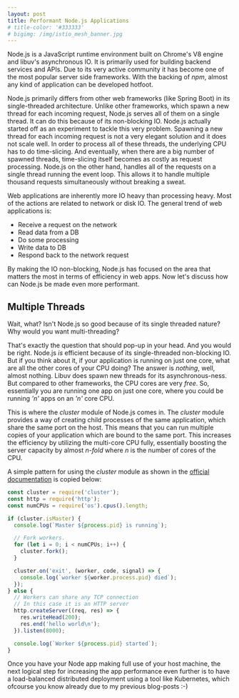 ```yaml
---
layout: post
title: Performant Node.js Applications
# title-color: '#333333'
# bigimg: /img/istio_mesh_banner.jpg
---
```


Node.js is a JavaScript runtime environment built on Chrome's V8 engine and libuv's asynchronous IO. It is primarily used for building backend services and APIs. Due to its very active community it has become one of the most popular server side frameworks. With the backing of *npm*, almost any kind of application can be developed hotfoot.

Node.js primarily differs from other web frameworks (like Spring Boot) in its single-threaded architecture. Unlike other frameworks, which spawn a new thread for each incoming request, Node.js serves all of them on a single thread. It can do this because of its non-blocking IO. Node.js actually started off as an experiment to tackle this very problem. Spawning a new thread for each incoming request is not a very elegant solution and it does not scale well. In order to process all of these threads, the underlying CPU has to do time-slicing. And eventually, when there are a big number of spawned threads, time-slicing itself becomes as costly as request processing. Node.js on the other hand, handles all of the requests on a single thread running the event loop. This allows it to handle multiple thousand requests simultaneously without breaking a sweat.

Web applications are inherently more IO heavy than processing heavy. Most of the actions are related to network or disk IO. The general trend of web applications is:

* Receive a request on the network
* Read data from a DB
* Do some processing
* Write data to DB
* Respond back to the network request

By making the IO non-blocking, Node.js has focused on the area that matters the most in terms of efficiency in web apps. Now let's discuss how can Node.js be made even more performant.

## Multiple Threads
Wait, what? Isn't Node.js so good because of its single threaded nature? Why would you want multi-threading?

That's exactly the question that should pop-up in your head. And you would be right. Node.js *is* efficient because of its single-threaded non-blocking IO. But if you think about it, if your application is running on just one core, what are all the other cores of your CPU doing? The answer is *nothing*, well, almost nothing. Libuv does spawn new threads for its asynchronous-ness. But compared to other frameworks, the CPU cores are very *free*. So, essentially you are running one app on just one core, where you could be running *'n'* apps on an *'n'* core CPU.

This is where the *cluster* module of Node.js comes in. The *cluster* module provides a way of creating child processes of the same application, which share the same port on the host. This means that you can run multiple copies of your application which are bound to the same port. This increases the efficiency by utilizing the multi-core CPU fully, essentially boosting the server capacity by almost *n-fold* where *n* is the number of cores of the CPU.

A simple pattern for using the *cluster* module as shown in the
[official documentation](https://nodejs.org/api/cluster.html) is copied below:

```javascript
const cluster = require('cluster');
const http = require('http');
const numCPUs = require('os').cpus().length;

if (cluster.isMaster) {
  console.log(`Master ${process.pid} is running`);

  // Fork workers.
  for (let i = 0; i < numCPUs; i++) {
    cluster.fork();
  }

  cluster.on('exit', (worker, code, signal) => {
    console.log(`worker ${worker.process.pid} died`);
  });
} else {
  // Workers can share any TCP connection
  // In this case it is an HTTP server
  http.createServer((req, res) => {
    res.writeHead(200);
    res.end('hello world\n');
  }).listen(8000);

  console.log(`Worker ${process.pid} started`);
}
```

Once you have your Node app making full use of your host machine, the next logical step for increasing the app performance even further is to have a load-balanced distributed deployment using a tool like Kubernetes, which ofcourse you know already due to my previous blog-posts :-)